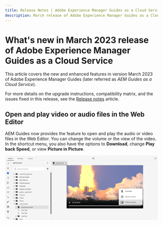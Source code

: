 ```yaml
---
title: Release Notes | Adobe Experience Manager Guides as a Cloud Service, March 2023 release
description: March release of Adobe Experience Manager Guides as a Cloud Service
---
```


# What's new in March 2023 release of Adobe Experience Manager Guides as a Cloud Service

This article covers the new and enhanced features in version March 2023 of Adobe Experience Manager Guides (later referred as *AEM Guides as a Cloud Service*).

For more details on the upgrade instructions, compatibility matrix, and the issues fixed in this release, see the [Release notes](release-notes-2023.3.0.md) article.


## Open and play video or audio files in the Web Editor

AEM Guides now provides the feature to open and play the audio or video files in the Web Editor. You can change the volume or the view of the video. In the shortcut menu, you  also have the options to **Download**, change **Play back Speed**, or view **Picture in Picture**.

<img  src ="assets/video-web-editor.png" alt="play video" width=600>

